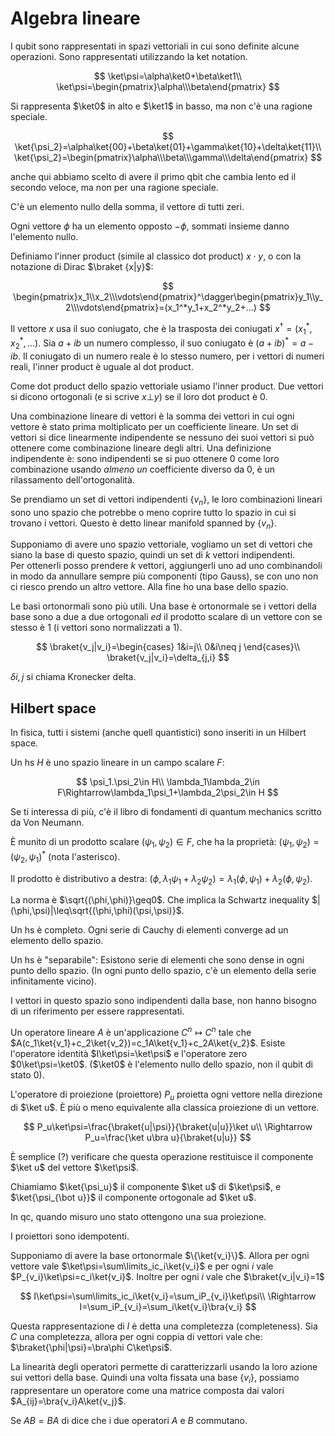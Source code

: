 # Algebra lineare

I qubit sono rappresentati in spazi vettoriali in cui sono definite alcune operazioni. Sono rappresentati utilizzando la ket notation.

$$
\ket\psi=\alpha\ket0+\beta\ket1\\
\ket\psi=\begin{pmatrix}\alpha\\\beta\end{pmatrix}
$$

Si rappresenta $\ket0$ in alto e $\ket1$ in basso, ma non c'è una ragione speciale.

$$
\ket{\psi_2}=\alpha\ket{00}+\beta\ket{01}+\gamma\ket{10}+\delta\ket{11}\\
\ket{\psi_2}=\begin{pmatrix}\alpha\\\beta\\\gamma\\\delta\end{pmatrix}
$$

anche qui abbiamo scelto di avere il primo qbit che cambia lento ed il secondo veloce, ma non per una ragione speciale.

C'è un elemento nullo della somma, il vettore di tutti zeri.

Ogni vettore $\phi$ ha un elemento opposto $-\phi$, sommati insieme danno l'elemento nullo.

Definiamo l'inner product (simile al classico dot product) $x\cdot y$, o con la notazione di Dirac $\braket {x|y}$:

$$
\begin{pmatrix}x_1\\x_2\\\vdots\end{pmatrix}^\dagger\begin{pmatrix}y_1\\y_2\\\vdots\end{pmatrix}=(x_1^*y_1+x_2^*y_2+...)
$$

Il vettore $x$ usa il suo coniugato, che è la trasposta dei coniugati $x^\dagger=(x_1^*,x_2^*,...)$. Sia $a+ib$ un numero complesso, il suo coniugato è $(a+ib)^*=a-ib$. Il coniugato di un numero reale è lo stesso numero, per i vettori di numeri reali, l'inner product è uguale al dot product.

Come dot product dello spazio vettoriale usiamo l'inner product. Due vettori si dicono ortogonali (e si scrive $x\bot y$) se il loro dot product è 0.

Una combinazione lineare di vettori è la somma dei vettori in cui ogni vettore è stato prima moltiplicato per un coefficiente lineare. Un set di vettori si dice linearmente indipendente se nessuno dei suoi vettori si può ottenere come combinazione lineare degli altri.
Una definizione indipendente è: sono indipendenti se si puo ottenere $0$ come loro combinazione usando *almeno un* coefficiente diverso da 0, è un rilassamento dell'ortogonalità.

Se prendiamo un set di vettori indipendenti $\{v_n\}$, le loro combinazioni lineari sono uno spazio che potrebbe o meno coprire tutto lo spazio in cui si trovano i vettori. Questo è detto linear manifold spanned by $\{v_n\}$.

Supponiamo di avere uno spazio vettoriale, vogliamo un set di vettori che siano la base di questo spazio, quindi un set di $k$ vettori indipendenti.\
Per ottenerli posso prendere $k$ vettori, aggiungerli uno ad uno combinandoli in modo da annullare sempre più componenti (tipo Gauss), se con uno non ci riesco prendo un altro vettore. Alla fine ho una base dello spazio.

Le basi ortonormali sono più utili. Una base è ortonormale se i vettori della base sono a due a due ortogonali *ed* il prodotto scalare di un vettore con se stesso è 1 (i vettori sono normalizzati a 1).

$$
\braket{v_j|v_i}=\begin{cases}
1&i=j\\
0&i\neq j
\end{cases}\\
\braket{v_j|v_i}=\delta_{j,i}
$$

$\delta{i,j}$ si chiama Kronecker delta.

## Hilbert space

In fisica, tutti i sistemi (anche quell quantistici) sono inseriti in un Hilbert space.

Un hs $H$ è uno spazio lineare in un campo scalare $F$:

$$
\psi_1.\psi_2\in H\\
\lambda_1\lambda_2\in F\Rightarrow\lambda_1\psi_1+\lambda_2\psi_2\in H
$$

Se ti interessa di più, c'è il libro di fondamenti di quantum mechanics scritto da Von Neumann.

È munito di un prodotto scalare $(\psi_1,\psi_2)\in F$, che ha la proprietà: $(\psi_1,\psi_2)=(\psi_2,\psi_1)^*$ (nota l'asterisco).

Il prodotto è distributivo a destra: $(\phi,\lambda_1\psi_1+\lambda_2\psi_2)=\lambda_1(\phi,\psi_1)+\lambda_2(\phi,\psi_2)$.

La norma è $\sqrt{(\phi,\phi)}\geq0$. Che implica la Schwartz inequality $|(\phi,\psi)|\leq\sqrt{(\phi,\phi)(\psi,\psi)}$.

Un hs è completo. Ogni serie di Cauchy di elementi converge ad un elemento dello spazio.

Un hs è "separabile": Esistono serie di elementi che sono dense in ogni punto dello spazio. (In ogni punto dello spazio, c'è un elemento della serie infinitamente vicino).

I vettori in questo spazio sono indipendenti dalla base, non hanno bisogno di un riferimento per essere rappresentati.

Un operatore lineare $A$ è un'applicazione $C^n\mapsto C^n$ tale che $A(c_1\ket{v_1}+c_2\ket{v_2})=c_1A\ket{v_1}+c_2A\ket{v_2}$. Esiste l'operatore identità $I\ket\psi=\ket\psi$ e l'operatore zero $0\ket\psi=\ket0$. ($\ket0$ è l'elemento nullo dello spazio, non il qubit di stato $0$).

L'operatore di proiezione (proiettore) $P_u$ proietta ogni vettore nella direzione di $\ket u$. È più o meno equivalente alla classica proiezione di un vettore.

$$
P_u\ket\psi=\frac{\braket{u|\psi}}{\braket{u|u}}\ket u\\
\Rightarrow P_u=\frac{\ket u\bra u}{\braket{u|u}}
$$

È semplice (?) verificare che questa operazione restituisce il componente $\ket u$ del vettore $\ket\psi$.

Chiamiamo $\ket{\psi_u}$ il componente $\ket u$ di $\ket\psi$, e $\ket{\psi_{\bot u}}$ il componente ortogonale ad $\ket u$.

In qc, quando misuro uno stato ottengono una sua proiezione.

I proiettori sono idempotenti.

Supponiamo di avere la base ortonormale $\{\ket{v_i}\}$. Allora per ogni vettore vale $\ket\psi=\sum\limits_ic_i\ket{v_i}$ e per ogni $i$ vale $P_{v_i}\ket\psi=c_i\ket{v_i}$. Inoltre per ogni $i$ vale che $\braket{v_i|v_i}=1$

$$
I\ket\psi=\sum\limits_ic_i\ket{v_i}=\sum_iP_{v_i}\ket\psi\\
\Rightarrow I=\sum_iP_{v_i}=\sum_i\ket{v_i}\bra{v_i}
$$

Questa rappresentazione di $I$ è detta una completezza (completeness).
Sia $C$ una completezza, allora per ogni coppia di vettori vale che: $\braket{\phi|\psi}=\bra\phi C\ket\psi$.

La linearità degli operatori permette di caratterizzarli usando la loro azione sui vettori della base. Quindi una volta fissata una base $\{v_i\}$, possiamo rappresentare un operatore come una matrice composta dai valori $A_{ij}=\bra{v_i}A\ket{v_j}$.

Se $AB=BA$ di dice che i due operatori $A$ e $B$ commutano.